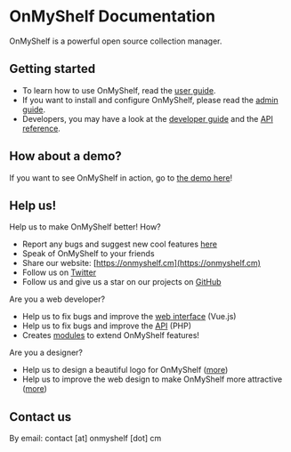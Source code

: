 # OnMyShelf Documentation

OnMyShelf is a powerful open source collection manager.

## Getting started
- To learn how to use OnMyShelf, read the [user guide](user-guide).
- If you want to install and configure OnMyShelf, please read the [admin guide](admin-guide).
- Developers, you may have a look at the [developer guide](developer-guide) and the [API reference](api-reference).

## How about a demo?
If you want to see OnMyShelf in action, go to [the demo here](https://demo.onmyshelf.cm)!

## Help us!
Help us to make OnMyShelf better! How?

- Report any bugs and suggest new cool features [here](https://github.com/onmyshelf/onmyshelf/issues)
- Speak of OnMyShelf to your friends
- Share our website: [https://onmyshelf.cm](https://onmyshelf.cm)
- Follow us on [Twitter](https://twitter.com/onmyshelfcm)
- Follow us and give us a star on our projects on [GitHub](https://github.com/onmyshelf/onmyshelf)

Are you a web developer?

- Help us to fix bugs and improve the [web interface](https://github.com/onmyshelf/web) (Vue.js)
- Help us to fix bugs and improve the [API](https://github.com/onmyshelf/api) (PHP)
- Creates [modules](https://docs.onmyshelf.cm/developer-guide/modules/) to extend OnMyShelf features!

Are you a designer?

- Help us to design a beautiful logo for OnMyShelf ([more](https://github.com/onmyshelf/onmyshelf/issues/36))
- Help us to improve the web design to make OnMyShelf more attractive ([more](https://github.com/onmyshelf/web/issues))

## Contact us
By email: contact [at] onmyshelf [dot] cm